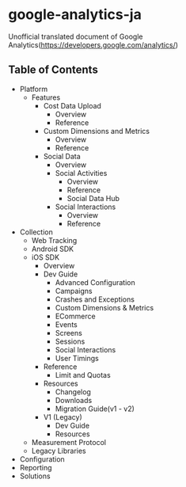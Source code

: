 google-analytics-ja
===================

Unofficial translated document of Google Analytics(https://developers.google.com/analytics/)


## Table of Contents

- Platform
    - Features
        - Cost Data Upload
            - Overview
            - Reference
        - Custom Dimensions and Metrics
            - Overview
            - Reference
        - Social Data
            - Overview
            - Social Activities
                - Overview
                - Reference
                - Social Data Hub
            - Social Interactions
                - Overview
                - Reference
- Collection
    - Web Tracking
    - Android SDK
    - iOS SDK
        - Overview
        - Dev Guide
            - Advanced Configuration
            - Campaigns
            - Crashes and Exceptions
            - Custom Dimensions & Metrics
            - ECommerce
            - Events
            - Screens
            - Sessions
            - Social Interactions
            - User Timings
        - Reference
            - Limit and Quotas
        - Resources
            - Changelog
            - Downloads
            - Migration Guide(v1 - v2)
        - V1 (Legacy)
            - Dev Guide
            - Resources
    - Measurement Protocol
    - Legacy Libraries
- Configuration
- Reporting
- Solutions
